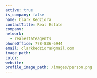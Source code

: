 ```yaml
---
active: true
is_company: false
name: Clark Kedziora
contactTitle: Real Estate
company:
network:
  - realestateagents
phoneOffice: 778-836-6944
email: clarkkedziora@gmail.com
image_path:
color:
website:
profile_image_path: /images/person.png
---
```

